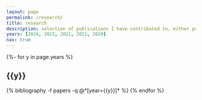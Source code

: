 ```yaml
---
layout: page
permalink: /research/
title: research
description: selection of publications I have contributed to, either peer-reviewed or preprints.
years: [2024, 2023, 2022, 2021, 2019]
nav: true
---
```

<!-- _pages/publications.md -->
<div class="publications">

{%- for y in page.years %}
  <h2 class="year">{{y}}</h2>
  {% bibliography -f papers -q @*[year={{y}}]* %}
{% endfor %}

</div>
